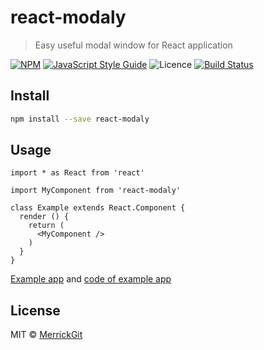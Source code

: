 # react-modaly

> Easy useful modal window for React application

[![NPM](https://img.shields.io/npm/v/react-modaly.svg)](https://www.npmjs.com/package/react-modaly)
[![JavaScript Style Guide](https://img.shields.io/badge/code_style-standard-brightgreen.svg)](https://standardjs.com)
![Licence](https://img.shields.io/npm/l/react-modaly)
[![Build Status](https://travis-ci.org/MerrickGit/react-modaly.svg?branch=master)](https://travis-ci.org/MerrickGit/react-modaly)
## Install

```bash
npm install --save react-modaly
```

## Usage

```tsx
import * as React from 'react'

import MyComponent from 'react-modaly'

class Example extends React.Component {
  render () {
    return (
      <MyComponent />
    )
  }
}
```

[Example app](https://merrickgit.github.io/react-modaly/) and [code of example app](https://github.com/MerrickGit/react-modaly/tree/master/example)

## License

MIT © [MerrickGit](https://github.com/MerrickGit)
